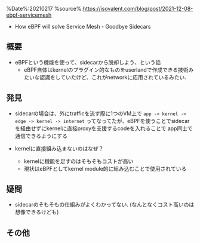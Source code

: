 %Date%:20210217
%source%:https://isovalent.com/blog/post/2021-12-08-ebpf-servicemesh

* How eBPF will solve Service Mesh - Goodbye Sidecars
## 概要
* eBPFという機能を使って、sidecarから脱却しよう、という話
  * eBPF自体はkernelのプラグイン的なものをuserlandで作成できる技術みたいな認識をしていたけど、これがnetworkに応用されているみたい.

## 発見
* sidecarの場合は、外にtrafficを流す際に1つのVM上で `app -> kernel -> edge -> kernel -> internet` ってなってたが、eBPFを使うことでsidecarを経由せずにkernelに直接proxyを支援するcodeを入れることで app同士で通信できるようにする

* kernelに直接組み込まないのはなぜ？
  * kernelに機能を足すのはそもそもコストが高い
  * 現状はeBPFとしてkernel module的に組み込むことで使用されている

## 疑問
* sidecarのそもそもの仕組みがよくわかってない. (なんとなくコスト高いのは想像できるけども)

## その他
